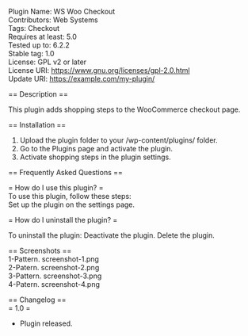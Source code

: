 Plugin Name:       WS Woo Checkout  
Contributors:      Web Systems  
Tags:              Checkout  
Requires at least: 5.0  
Tested up to:      6.2.2  
Stable tag:        1.0  
License:           GPL v2 or later  
License URI:       https://www.gnu.org/licenses/gpl-2.0.html  
Update URI:        https://example.com/my-plugin/  

== Description ==
  
This plugin adds shopping steps to the WooCommerce checkout page.

== Installation ==
  
1. Upload the plugin folder to your /wp-content/plugins/ folder.
2. Go to the Plugins page and activate the plugin.
3. Activate shopping steps in the plugin settings.
  
== Frequently Asked Questions ==
  
= How do I use this plugin? =  
To use this plugin, follow these steps:  
Set up the plugin on the settings page.
  
= How do I uninstall the plugin? =

To uninstall the plugin:
Deactivate the plugin.
Delete the plugin.
  
== Screenshots ==  
1-Pattern. screenshot-1.png  
2-Patern. screenshot-2.png  
3-Pattern. screenshot-3.png  
4-Patern. screenshot-4.png  
  
== Changelog ==  
= 1.0 =  
* Plugin released. 

